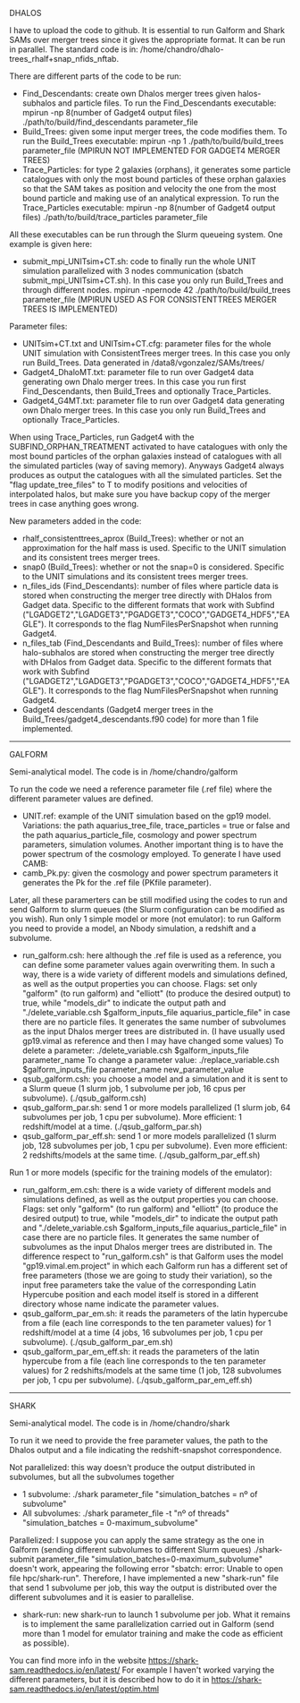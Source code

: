 DHALOS

I have to upload the code to github. It is essential to run Galform and Shark SAMs over merger trees since it gives the appropriate format. It can be run in parallel. The standard code is in: /home/chandro/dhalo-trees_rhalf+snap_nfids_nftab.


There are different parts of the code to be run:
- Find_Descendants: create own Dhalos merger trees given halos-subhalos and particle files.
To run the Find_Descendants executable:  mpirun -np 8(number of Gadget4 output files) ./path/to/build/find_descendants parameter_file
- Build_Trees: given some input merger trees, the code modifies them.
To run the Build_Trees executable:  mpirun -np 1 ./path/to/build/build_trees parameter_file (MPIRUN NOT IMPLEMENTED FOR GADGET4 MERGER TREES)
- Trace_Particles: for type 2 galaxies (orphans), it generates some particle catalogues with only the most bound particles of these orphan galaxies so that the SAM takes as position and velocity the one from the most bound particle and making use of an analytical expression.
To run the Trace_Particles executable:  mpirun -np 8(number of Gadget4 output files) ./path/to/build/trace_particles parameter_file

All these executables can be run through the Slurm queueing system. One example is given here:
- submit_mpi_UNITsim+CT.sh: code to finally run the whole UNIT simulation parallelized with 3 nodes communication (sbatch submit_mpi_UNITsim+CT.sh). In this case you only run Build_Trees and through different nodes. mpirun -npernode 42 ./path/to/build/build_trees parameter_file (MPIRUN USED AS FOR CONSISTENTTREES MERGER TREES IS IMPLEMENTED)

Parameter files:
- UNITsim+CT.txt and UNITsim+CT.cfg: parameter files for the whole UNIT simulation with ConsistentTrees merger trees. In this case you only run Build_Trees. Data generated in /data8/vgonzalez/SAMs/trees/
- Gadget4_DhaloMT.txt: parameter file to run over Gadget4 data generating own Dhalo merger trees. In this case you run first Find_Descendants, then Build_Trees and optionally Trace_Particles.
- Gadget4_G4MT.txt: parameter file to run over Gadget4 data generating own Dhalo merger trees. In this case you only run Build_Trees and optionally Trace_Particles.

When using Trace_Particles, run Gadget4 with the SUBFIND_ORPHAN_TREATMENT activated to have catalogues with only the most bound particles of the orphan galaxies instead of catalogues with all the simulated particles (way of saving memory). Anyways Gadget4 always produces as output the catalogues with all the simulated particles. Set the "flag update_tree_files" to T to modify positions and velocities of interpolated halos, but make sure you have backup copy of the merger trees in case anything goes wrong.

New parameters added in the code:
- rhalf_consistenttrees_aprox (Build_Trees): whether or not an approximation for the half mass is used. Specific to the UNIT simulation and its consistent trees merger trees.
- snap0 (Build_Trees): whether or not the snap=0 is considered. Specific to the UNIT simulations and its consistent trees merger trees.
- n_files_ids (Find_Descendants): number of files where particle data is stored when constructing the merger tree directly with DHalos from Gadget data. Specific to the different formats that work with Subfind ("LGADGET2","LGADGET3","PGADGET3","COCO","GADGET4_HDF5","EAGLE"). It corresponds to the flag NumFilesPerSnapshot when running Gadget4.
- n_files_tab (Find_Descendants and Build_Trees): number of files where halo-subhalos are stored when constructing the merger tree directly with DHalos from Gadget data. Specific to the different formats that work with Subfind ("LGADGET2","LGADGET3","PGADGET3","COCO","GADGET4_HDF5","EAGLE"). It corresponds to the flag NumFilesPerSnapshot when running Gadget4.
- Gadget4 descendants (Gadget4 merger trees in the Build_Trees/gadget4_descendants.f90 code) for more than 1 file implemented.

-----------------------------------------------------------------------------------------------------------------

GALFORM

Semi-analytical model. The code is in /home/chandro/galform

To run the code we need a reference parameter file (.ref file) where the different parameter values are defined.
- UNIT.ref: example of the UNIT simulation based on the gp19 model. Variations: the path aquarius_tree_file,
trace_particles = true or false and the path aquarius_particle_file, cosmology and power spectrum parameters, simulation volumes.
Another important thing is to have the power spectrum of the cosmology employed. To generate I have used CAMB:
- camb_Pk.py: given the cosmology and power spectrum parameters it generates the Pk for the .ref file (PKfile parameter).

Later, all these paramerters can be still modified using the codes to run and send Galform to slurm queues (the Slurm configuration can be modified as you wish).
Run only 1 simple model or more (not emulator): to run Galform you need to provide a model, an Nbody simulation, a redshift and a subvolume.
- run_galform.csh: here although the .ref file is used as a reference, you can define some parameter values again overwriting them. In such a way, there is a wide variety of different models and simulations defined, as well as the output properties you can choose. Flags: set only "galform" (to run galform) and "elliott" (to produce the desired output) to true, while "models_dir" to indicate the output path and "./delete_variable.csh $galform_inputs_file aquarius_particle_file" in case there are no particle files. It generates the same number of subvolumes as the input Dhalos merger trees are distributed in. (I have usually used gp19.vimal as reference and then I may have changed some values)
To delete a parameter: ./delete_variable.csh $galform_inputs_file parameter_name
To change a parameter value: ./replace_variable.csh $galform_inputs_file parameter_name new_parameter_value
- qsub_galform.csh: you choose a model and a simulation and it is sent to a Slurm queue (1 slurm job, 1 subvolume per job, 16 cpus per subvolume). (./qsub_galform.csh)
- qsub_galform_par.sh: send 1 or more models parallelized (1 slurm job, 64 subvolumes per job, 1 cpu per subvolume). More efficient: 1 redshift/model at a time. (./qsub_galform_par.sh)
- qsub_galform_par_eff.sh: send 1 or more models parallelized (1 slurm job, 128 subvolumes per job, 1 cpu per subvolume). Even more efficient: 2 redshifts/models at the same time. (./qsub_galform_par_eff.sh)

Run 1 or more models (specific for the training models of the emulator):
- run_galform_em.csh: there is a wide variety of different models and simulations defined, as well as the output properties you can choose. Flags: set only "galform" (to run galform) and "elliott" (to produce the desired output) to true, while "models_dir" to indicate the output path and "./delete_variable.csh $galform_inputs_file aquarius_particle_file" in case there are no particle files. It generates the same number of subvolumes as the input Dhalos merger trees are distributed in. The difference respect to "run_galform.csh" is that Galform uses the model "gp19.vimal.em.project" in which each Galform run has a different set of free parameters (those we are going to study their variation), so the input free parameters take the value of the corresponding Latin Hypercube position and each model itself is stored in a different directory whose name indicate the parameter values.
- qsub_galform_par_em.sh: it reads the parameters of the latin hypercube from a file (each line corresponds to the ten parameter values) for 1 redshift/model at a time (4 jobs, 16 subvolumes per job, 1 cpu per subvolume). (./qsub_galform_par_em.sh)
- qsub_galform_par_em_eff.sh: it reads the parameters of the latin hypercube from a file (each line corresponds to the ten parameter values) for 2 redshifts/models at the same time (1 job, 128 subvolumes per job, 1 cpu per subvolume). (./qsub_galform_par_em_eff.sh)


-----------------------------------------------------------------------------------------------------------------

SHARK

Semi-analytical model. The code is in /home/chandro/shark

To run it we need to provide the free parameter values, the path to the Dhalos output and a file indicating the redshift-snapshot correspondence.

Not parallelized: this way doesn't produce the output distributed in subvolumes, but all the subvolumes together
- 1 subvolume: ./shark parameter_file "simulation_batches = nº of subvolume"
- All subvolumes: ./shark parameter_file -t "nº of threads" "simulation_batches = 0-maximum_subvolume"

Parallelized: I suppose you can apply the same strategy as the one in Galform (sending different subvolumes to different Slurm queues)
./shark-submit parameter_file "simulation_batches=0-maximum_subvolume" doesn't work, appearing the following error "sbatch: error: Unable to open file hpc/shark-run".
Therefore, I have implemented a new "shark-run" file that send 1 subvolume per job, this way the output is distributed over the different subvolumes and it is easier to parallelise.
- shark-run: new shark-run to launch 1 subvolume per job.
What it remains is to implement the same parallelization carried out in Galform (send more than 1 model for emulator training and make the code as efficient as possible).

You can find more info in the website https://shark-sam.readthedocs.io/en/latest/
For example I haven't worked varying the different parameters, but it is described how to do it in https://shark-sam.readthedocs.io/en/latest/optim.html

